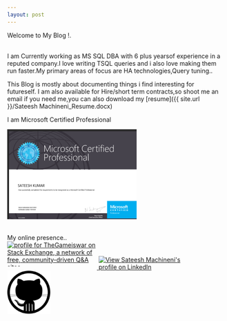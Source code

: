 ```yaml
---
layout: post 
---
```


Welcome to My Blog !.<br/>
<br/>

 
 
I am Currently working as MS SQL DBA with 6 plus yearsof  experience in a reputed company.I love writing TSQL queries and i also love making them run faster.My primary areas of focus are HA technologies,Query tuning..
   
This Blog is mostly about documenting things i find interesting for futureself.  I am also  available for Hire/short term contracts,so shoot me an email if you need me,you   can also  download my [resume]({{ site.url }}/Sateesh Machineni_Resume.docx)
   
I am Microsoft Certified Professional     

 <img src="/img/certification.png" alt=" " title="70-461 certifications" style="max-width:300px; 
height:auto; max-height:300px;" />  

<br/>
My online presence..<br/>
 
 <a href="http://stackexchange.com/users/3563032">
<img src="http://stackexchange.com/users/flair/3563032.png" width="208" height="58" alt="profile for TheGameiswar on Stack Exchange, a network of free, community-driven Q&amp;A sites" title="profile for TheGameiswar on Stack Exchange, a network of free, community-driven Q&amp;A sites" style="max-width:208px; height:auto; max-height:58px;"> <a href="https://in.linkedin.com/in/sateeshmachineni"><img src="https://static.licdn.com/scds/common/u/img/webpromo/btn_viewmy_160x33.png"  alt="View Sateesh Machineni's profile on LinkedIn" style="max-width:208px; height:auto; max-height:58px;"  /></a> <a href="https://github.com/sateeshmachineni"><img src="/img/blacktocat.png" alt="View Sateesh Machineni's profile on GitHub" style="max-width:208px; height:auto; max-height:100px;"/></a>
